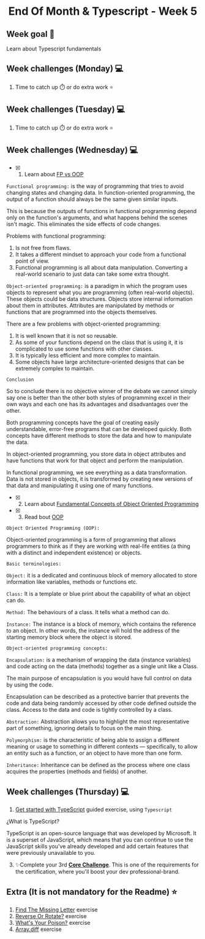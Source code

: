 <h1 align="center">End Of Month & Typescript - Week 5</h1>

## Week goal 🏁

<p>Learn about Typescript fundamentals</p>

## Week challenges (Monday) 💻

1. Time to catch up ⏱️ or do extra work ⭐

## Week challenges (Tuesday) 💻

1. Time to catch up ⏱️ or do extra work ⭐

## Week challenges (Wednesday) 💻

- [x] 1. Learn about [FP vs OOP](https://www.youtube.com/watch?v=08CWw_VD45w)

`Functional programming:` is the way of programming that tries to avoid changing states and changing data. In function-oriented programming, the output of a function should always be the same given similar inputs.

This is because the outputs of functions in functional programming depend only on the function's arguments, and what happens behind the scenes isn't magic. This eliminates the side effects of code changes.

Problems with functional programming:

1. Is not free from flaws.
2. It takes a different mindset to approach your code from a functional point of view.
3. Functional programming is all about data manipulation. Converting a real-world scenario to just data can take some extra thought.

`Object-oriented programming:` is a paradigm in which the program uses objects to represent what you are programming (often real-world objects). These objects could be data structures. Objects store internal information about them in attributes. Attributes are manipulated by methods or functions that are programmed into the objects themselves.

There are a few problems with object-oriented programming:

1. It is well known that it is not so reusable.
2. As some of your functions depend on the class that is using it, it is complicated to use some functions with other classes.
3. It is typically less efficient and more complex to maintain.
4. Some objects have large architecture-oriented designs that can be extremely complex to maintain.

`Conclusion`

So to conclude there is no objective winner of the debate we cannot simply say one is better than the other both styles of programming excel in their own ways and each one has its advantages and disadvantages over the other.

Both programming concepts have the goal of creating easily understandable, error-free programs that can be developed quickly. Both concepts have different methods to store the data and how to manipulate the data.

In object-oriented programming, you store data in object attributes and have functions that work for that object and perform the manipulation.

In functional programming, we see everything as a data transformation. Data is not stored in objects, it is transformed by creating new versions of that data and manipulating it using one of many functions.

- [x] 2. Learn about [Fundamental Concepts of Object Oriented Programming](https://www.youtube.com/watch?v=m_MQYyJpIjg)
- [x] 3. Read bout [OOP](https://medium.com/from-the-scratch/oop-everything-you-need-to-know-about-object-oriented-programming-aee3c18e281b)

`Object Oriented Programming (OOP):`

Object-oriented programming is a form of programming that allows programmers to think as if they are working with real-life entities (a thing with a distinct and independent existence) or objects.

`Basic terminologies:`

`Object:` it is a dedicated and continuous block of memory allocated to store information like variables, methods or functions etc.

`Class:` It is a template or blue print about the capability of what an object can do.

`Method:` The behaviours of a class. It tells what a method can do.

`Instance:` The instance is a block of memory, which contains the reference to an object. In other words, the instance will hold the address of the starting memory block where the object is stored.

`Object-oriented programming concepts:`

`Encapsulation:` is a mechanism of wrapping the data (instance variables) and code acting on the data (methods) together as a single unit like a Class.

The main purpose of encapsulation is you would have full control on data by using the code.

Encapsulation can be described as a protective barrier that prevents the code and data being randomly accessed by other code defined outside the class. Access to the data and code is tightly controlled by a class.

`Abstraction:` Abstraction allows you to highlight the most representative part of something, ignoring details to focus on the main thing.

`Polymorphism:` is the characteristic of being able to assign a different meaning or usage to something in different contexts — specifically, to allow an entity such as a function, or an object to have more than one form.

`Inheritance:` Inheritance can be defined as the process where one class acquires the properties (methods and fields) of another.

## Week challenges (Thursday) 💻

1. [Get started with TypeScript](https://docs.microsoft.com/en-us/learn/modules/typescript-get-started/) guided exercise, using `Typescript`

¿What is TypeScript?

TypeScript is an open-source language that was developed by Microsoft. It is a superset of JavaScript, which means that you can continue to use the JavaScript skills you've already developed and add certain features that were previously unavailable to you.

3. ✨Complete your 3rd [**Core Challenge**](https://corecode.notion.site/GitHub-Boost-Guide-167914056cff4522886a78756f659e47). This is one of the requirements for the certification, where you'll boost your dev professional-brand.

## Extra (It is not mandatory for the Readme) ⭐

1. [Find The Missing Letter](./exercises/e00/desc) exercise
2. [Reverse Or Rotate?](./exercises/e01/desc) exercise
3. [What's Your Poison?](./exercises/e02/desc) exercise
4. [Array.diff](./exercises/e03/desc) exercise
